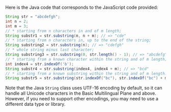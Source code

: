 Here is the Java code that corresponds to the JavaScript code provided:
```java
String str = "abcdefgh";
int n = 2;
int m = 3;
// * starting from n characters in and of m length;
String substr1 = str.substring(n, n + m); // => "cde"
// * starting from n characters in, up to the end of the string;
String substring2 = str.substring(n); // => "cdefgh"
// * whole string minus last character;
String substring3 = str.substring(0, str.length() - 1); // => "abcdefg"
// * starting from a known character within the string and of m length;
int index4 = str.indexOf('b');
String substr4 = str.substring(index4, index4 + m); // => "bcd"
// * starting from a known substring within the string and of m length. 
String substr5 = str.substring(str.indexOf("bc"), str.indexOf("bc") + m); // => "bcd"
```
Note that the Java `String` class uses UTF-16 encoding by default, so it can handle all Unicode characters in the Basic Multilingual Plane and above. However, if you need to support other encodings, you may need to use a different data type or library.

